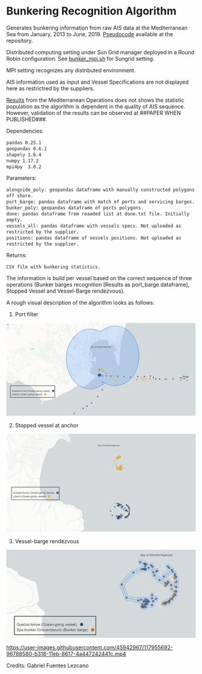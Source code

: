 # Bunkering Recognition Algorithm
Generates bunkering information from raw AIS data at the Mediterranean Sea from January, 2013 to June, 2019.
[Pseudocode](https://github.com/gabrielfuenmar/bunkering-recognition/blob/master/pseudo.pdf) available at the repository.

Distributed computing setting under Sun Grid manager deployed in a Round Robin configuration. See [bunker_mpi.sh](https://github.com/gabrielfuenmar/bunkering-recognition/blob/master/bunker_mpi.sh) for Sungrid setting.

MPI setting recognizes any distributed environment.

AIS information used as input and Vessel Specifications are not displayed here as restrictred by the suppliers.

[Results](https://github.com/gabrielfuenmar/bunkering-recognition/blob/master/bunkering_ops_mediterranean.csv) from the Mediterranean Operations does not shows the statistic population as the algorithm is dependent in the quality of AIS sequence. However, validation of the results can be observed at ##PAPER WHEN PUBLISHED###.

Dependencies:

    pandas 0.25.1
    geopandas 0.6.1
    shapely 1.6.4
    numpy 1.17.2
    mpi4py  3.0.2

Parameters:
        
    alongside_poly: geopandas dataframe with manually constructed polygons off shore.
    port_barge: pandas dataframe with match of ports and servicing barges.
    bunker_poly: geopandas dataframe of ports polygons.
    done: pandas dataframe from reaaded list at done.txt file. Initially empty.
    vessels_all: pandas dataframe with vessels specs. Not uploaded as restricted by the supplier.
    positions: pandas dataframe of vessels positions. Not uploaded as restricted by the supplier.

Returns:
    
    CSV file with bunkering statistics.

The information is build per vessel based on the correct sequence of three operations (Bunker barges recognition [Results as port_barge dataframe], Stopped Vessel and Vessel-Barge rendezvous).

A rough visual description of the algorithm looks as follows:
1. Port filter

![alt text](https://github.com/gabrielfuenmar/bunkering-recognition/blob/master/1_port_filter.png?raw=true)

2. Stopped vessel at anchor 

![alt text](https://github.com/gabrielfuenmar/bunkering-recognition/blob/master/2_anchoring_detection.png?raw=true)

3. Vessel-barge rendezvous

![alt text](https://github.com/gabrielfuenmar/bunkering-recognition/blob/master/3_vessel_barge_rendezvous.png?raw=true)


https://user-images.githubusercontent.com/45942967/117955692-96788580-b318-11eb-8617-4a447242441c.mp4


Credits: Gabriel Fuentes Lezcano
    
    
    
